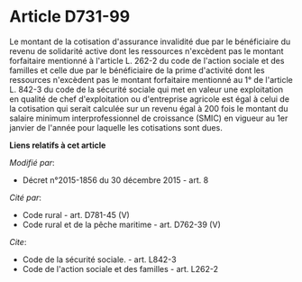 # Article D731-99

Le montant de la cotisation d'assurance invalidité due par le bénéficiaire du revenu de solidarité active dont les ressources
n'excèdent pas le montant forfaitaire mentionné à l'article L. 262-2 du code de l'action sociale et des familles et celle due
par le bénéficiaire de la prime d'activité  dont les ressources n'excèdent pas le montant forfaitaire mentionné au 1° de
l'article L. 842-3 du code de la sécurité sociale qui met en valeur une exploitation en qualité de chef d'exploitation ou
d'entreprise agricole est égal à celui de la cotisation qui serait calculée sur un revenu égal à 200 fois le montant du
salaire minimum interprofessionnel de croissance (SMIC) en vigueur au 1er janvier de l'année pour laquelle les cotisations
sont dues.

**Liens relatifs à cet article**

_Modifié par_:

  - Décret n°2015-1856 du 30 décembre 2015 - art. 8

_Cité par_:

  - Code rural - art. D781-45 (V)
  - Code rural et de la pêche maritime - art. D762-39 (V)

_Cite_:

  - Code de la sécurité sociale. - art. L842-3
  - Code de l'action sociale et des familles - art. L262-2

